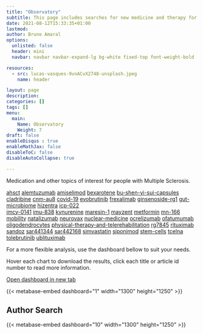 ```yaml
---
title: "Observatory"
subtitle: This page includes searches for new medicine and therapy for Multiple Sclerosis.
date: 2021-08-12T15:33:35+01:00
lastmod: 
author: Bruno Amaral
options:
  unlisted: false
  header: mini
  navbar: navbar navbar-expand-lg bg-white fixed-top font-weight-bold

resources:
  - src: lucas-vasques-9vnACvX2748-unsplash.jpeg
    name: header

layout: page
description: 
categories: []
tags: []
menu:
  main:
    Name: Observatory
    Weight: 7
draft: false
enableDisqus : true
enableMathJax: false
disableToC: false
disableAutoCollapse: true

---
```


<div class="col-md-12">

<p class="text-center">Medication and other topics of interest for people with Multiple Sclerosis.</p>
<div class="list-group">
  <div class="row justify-content-center">
    <div class="col-8 col-sm-6 col-md-3 offset-md-1">
      <div class="list-group">
        <a href="/categories/ahsct" class="list-group-item list-group-item-action">ahsct</a>
        <a href="/categories/alemtuzumab" class="list-group-item list-group-item-action list-group-item-info">alemtuzumab</a>
        <a href="/categories/amiselimod" class="list-group-item list-group-item-action">amiselimod</a>
        <a href="/categories/bexarotene" class="list-group-item list-group-item-action list-group-item-info">bexarotene</a>
        <a href="/categories/bu-shen-yi-sui-capsules" class="list-group-item list-group-item-action">bu-shen-yi-sui-capsules</a>
        <a href="/categories/cladribine" class="list-group-item list-group-item-action list-group-item-info">cladribine</a>
        <a href="/categories/cnm-au8" class="list-group-item list-group-item-action">cnm-au8</a>
        <a href="/categories/covid-19" class="list-group-item list-group-item-action list-group-item-info">covid-19</a>
        <a href="/categories/evobrutinib" class="list-group-item list-group-item-action">evobrutinib</a>
        <a href="/categories/frexalimab" class="list-group-item list-group-item-action list-group-item-info">frexalimab</a>
        <a href="/categories/ginsenoside-rg1" class="list-group-item list-group-item-action">ginsenoside-rg1</a>
        <a href="/categories/gut-microbiome" class="list-group-item list-group-item-action list-group-item-info">gut-microbiome</a>
        <a href="/categories/hizentra" class="list-group-item list-group-item-action">hizentra</a>
        <a href="/categories/icp-022" class="list-group-item list-group-item-action list-group-item-info">icp-022</a>
      </div>
    </div>
    <div class="col-8 col-sm-6 col-md-3">
      <div class="list-group">
        <a href="/categories/imcy-0141" class="list-group-item list-group-item-action">imcy-0141</a>
        <a href="/categories/imu-838" class="list-group-item list-group-item-action list-group-item-info">imu-838</a>
        <a href="/categories/kynurenine" class="list-group-item list-group-item-action">kynurenine</a>
        <a href="/categories/maresin-1" class="list-group-item list-group-item-action list-group-item-info">maresin-1</a>
        <a href="/categories/mayzent" class="list-group-item list-group-item-action">mayzent</a>
        <a href="/categories/metformin" class="list-group-item list-group-item-action list-group-item-info">metformin</a>
        <a href="/categories/mn-166" class="list-group-item list-group-item-action">mn-166</a>
        <a href="/categories/mobility" class="list-group-item list-group-item-action list-group-item-info">mobility</a>
        <a href="/categories/natalizumab" class="list-group-item list-group-item-action">natalizumab</a>
        <a href="/categories/neurovax" class="list-group-item list-group-item-action list-group-item-info">neurovax</a>
        <a href="/categories/nuclear-medicine" class="list-group-item list-group-item-action">nuclear-medicine</a>
        <a href="/categories/ocrelizumab" class="list-group-item list-group-item-action list-group-item-info">ocrelizumab</a>
        <a href="/categories/ofatumumab" class="list-group-item list-group-item-action">ofatumumab</a>
      </div>
    </div>
    <div class="col-8 col-sm-6 col-md-3">
      <div class="list-group">
        <a href="/categories/oligodendrocytes" class="list-group-item list-group-item-action list-group-item-info">oligodendrocytes</a>
        <a href="/categories/physical-therapy-and-telerehabilitation" class="list-group-item list-group-item-action">physical-therapy-and-telerehabilitation</a>
        <a href="/categories/rg7845" class="list-group-item list-group-item-action list-group-item-info">rg7845</a>
        <a href="/categories/rituximab" class="list-group-item list-group-item-action">rituximab</a>
        <a href="/categories/sandoz" class="list-group-item list-group-item-action list-group-item-info">sandoz</a>
        <a href="/categories/sar441344" class="list-group-item list-group-item-action">sar441344</a>
        <a href="/categories/sar442168" class="list-group-item list-group-item-action list-group-item-info">sar442168</a>
        <a href="/categories/simvastatin" class="list-group-item list-group-item-action">simvastatin</a>
        <a href="/categories/siponimod" class="list-group-item list-group-item-action list-group-item-info">siponimod</a>
        <a href="/categories/stem-cells" class="list-group-item list-group-item-action">stem-cells</a>
        <a href="/categories/tcelna" class="list-group-item list-group-item-action list-group-item-info">tcelna</a>
        <a href="/categories/tolebrutinib" class="list-group-item list-group-item-action">tolebrutinib</a>
        <a href="/categories/ublituximab" class="list-group-item list-group-item-action list-group-item-info">ublituximab</a>
      </div>
    </div>
  </div>
</div>



For a more flexible analysis, use the dashboard bellow to suit your needs.

Hover each chart to download the results, click each title or article id number to read more information.

</div>
<a href="https://metabase.gregory-ms.com/public/dashboard/39cbe602-4d42-46af-bfe4-0de04ef5e5f9" target="_blank" data-umami-event="click--open-dashboard-new-tab">Open dashboard in new tab <i class="fas fa-external-link-square-alt"></i></a> 

{{< metabase-embed dashboard="1" width="1300" height="1250" >}}

## Author Search

{{< metabase-embed dashboard="10" width="1300" height="1250" >}}
